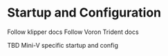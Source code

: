# Startup and Configuration

Follow klipper docs
Follow Voron Trident docs

TBD Mini-V specific startup and config